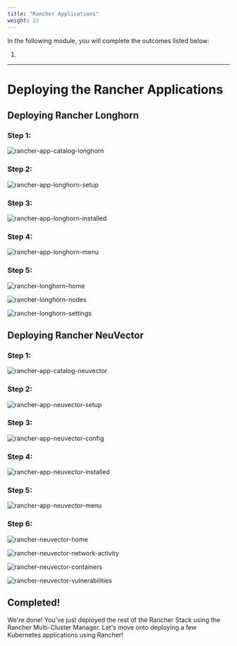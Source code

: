 ```yaml
---
title: "Rancher Applications"
weight: 22
---
```


In the following module, you will complete the outcomes listed below:

1.

---


# Deploying the Rancher Applications

## Deploying Rancher Longhorn


### Step 1:

![rancher-app-catalog-longhorn](/static/images/content/22-app-longhorn-search.png)


### Step 2:

![rancher-app-longhorn-setup](/static/images/content/22-app-longhorn-setup.png)


### Step 3:

![rancher-app-longhorn-installed](/static/images/content/22-app-longhorn-installed.png)


### Step 4:

![rancher-app-longhorn-menu](/static/images/content/22-app-longhorn-menu.png)


### Step 5:

![rancher-longhorn-home](/static/images/content/22-longhorn-home.png)

![rancher-longhorn-nodes](/static/images/content/22-longhorn-nodes.png)

![rancher-longhorn-settings](/static/images/content/22-longhorn-settings.png)


## Deploying Rancher NeuVector


### Step 1:

![rancher-app-catalog-neuvector](/static/images/content/22-app-neuvector-search.png)


### Step 2:

![rancher-app-neuvector-setup](/static/images/content/22-app-neuvector-setup.png)


### Step 3:

![rancher-app-neuvector-config](/static/images/content/22-app-neuvector-config.png)


### Step 4:

![rancher-app-neuvector-installed](/static/images/content/22-app-neuvector-installed.png)


### Step 5:

![rancher-app-neuvector-menu](/static/images/content/22-app-neuvector-menu.png)


### Step 6:

![rancher-neuvector-home](/static/images/content/22-neuvector-home.png)

![rancher-neuvector-network-activity](/static/images/content/22-neuvector-network-activity.png)

![rancher-neuvector-containers](/static/images/content/22-neuvector-containers.png)

![rancher-neuvector-vulnerabilities](/static/images/content/22-neuvector-vulnerabilities.png)

## Completed!

We're done! You've just deployed the rest of the Rancher Stack using the Rancher 
Multi-Cluster Manager. Let's move onto deploying a few Kubernetes applications 
using Rancher!
